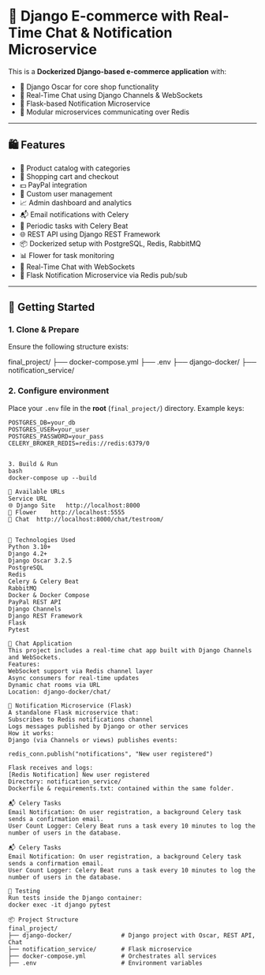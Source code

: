 # 🧱 Django E-commerce with Real-Time Chat & Notification Microservice

This is a **Dockerized Django-based e-commerce application** with:

- 🎯 Django Oscar for core shop functionality  
- 💬 Real-Time Chat using Django Channels & WebSockets  
- 🔔 Flask-based Notification Microservice  
- 🧩 Modular microservices communicating over Redis  

---

## 🛍 Features

- 🧾 Product catalog with categories  
- 🛒 Shopping cart and checkout  
- 💵 PayPal integration  
- 👥 Custom user management  
- 📈 Admin dashboard and analytics  
- 📬 Email notifications with Celery  
- 🔁 Periodic tasks with Celery Beat  
- 🌐 REST API using Django REST Framework  
- 📦 Dockerized setup with PostgreSQL, Redis, RabbitMQ  
- 📊 Flower for task monitoring  
- 💬 Real-Time Chat with WebSockets  
- 🔔 Flask Notification Microservice via Redis pub/sub  

---

## 🚀 Getting Started

### 1. Clone & Prepare

Ensure the following structure exists:

final_project/
├── docker-compose.yml
├── .env
├── django-docker/
├── notification_service/


### 2. Configure environment

Place your `.env` file in the **root** (`final_project/`) directory. Example keys:

```env
POSTGRES_DB=your_db
POSTGRES_USER=your_user
POSTGRES_PASSWORD=your_pass
CELERY_BROKER_REDIS=redis://redis:6379/0


3. Build & Run
bash
docker-compose up --build

🔗 Available URLs
Service	URL
🌐 Django Site	http://localhost:8000
🌼 Flower	http://localhost:5555
💬 Chat	http://localhost:8000/chat/testroom/


🚀 Technologies Used
Python 3.10+
Django 4.2+
Django Oscar 3.2.5
PostgreSQL
Redis
Celery & Celery Beat
RabbitMQ
Docker & Docker Compose
PayPal REST API
Django Channels
Django REST Framework
Flask
Pytest

💬 Chat Application
This project includes a real-time chat app built with Django Channels and WebSockets.
Features:
WebSocket support via Redis channel layer
Async consumers for real-time updates
Dynamic chat rooms via URL
Location: django-docker/chat/

🔔 Notification Microservice (Flask)
A standalone Flask microservice that:
Subscribes to Redis notifications channel
Logs messages published by Django or other services
How it works:
Django (via Channels or views) publishes events:

redis_conn.publish("notifications", "New user registered")

Flask receives and logs:
[Redis Notification] New user registered
Directory: notification_service/
Dockerfile & requirements.txt: contained within the same folder.

📬 Celery Tasks
Email Notification: On user registration, a background Celery task sends a confirmation email.
User Count Logger: Celery Beat runs a task every 10 minutes to log the number of users in the database.

📬 Celery Tasks
Email Notification: On user registration, a background Celery task sends a confirmation email.
User Count Logger: Celery Beat runs a task every 10 minutes to log the number of users in the database.

🧪 Testing
Run tests inside the Django container:
docker exec -it django pytest

📦 Project Structure
final_project/
├── django-docker/              # Django project with Oscar, REST API, Chat
├── notification_service/       # Flask microservice
├── docker-compose.yml          # Orchestrates all services
├── .env                        # Environment variables

